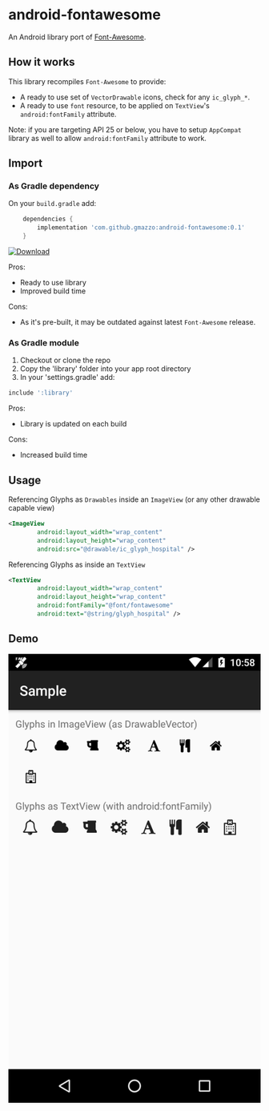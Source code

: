 # android-fontawesome
An Android library port of [Font-Awesome](https://github.com/FortAwesome/Font-Awesome).

## How it works
This library recompiles `Font-Awesome` to provide:
- A ready to use set of `VectorDrawable` icons, check for any `ic_glyph_*`.
- A ready to use `font` resource, to be applied on `TextView`'s `android:fontFamily` attribute.

Note: if you are targeting API 25 or below, you have to setup `AppCompat` library as well to allow `android:fontFamily` attribute to work.

## Import
### As Gradle dependency
On your `build.gradle` add:
```groovy
    dependencies {
        implementation 'com.github.gmazzo:android-fontawesome:0.1'
    }
```
[ ![Download](https://api.bintray.com/packages/gmazzo/maven/android-fontawesome/images/download.svg) ](https://bintray.com/gmazzo/maven/android-fontawesome/_latestVersion)

Pros:
- Ready to use library
- Improved build time

Cons:
- As it's pre-built, it may be outdated against latest `Font-Awesome` release.

### As Gradle module
1. Checkout or clone the repo
2. Copy the 'library' folder into your app root directory
3. In your 'settings.gradle' add:
```groovy
include ':library'
```

Pros:
- Library is updated on each build

Cons:
- Increased build time

## Usage
Referencing Glyphs as `Drawables` inside an `ImageView` (or any other drawable capable view)
```xml
<ImageView
        android:layout_width="wrap_content"
        android:layout_height="wrap_content"
        android:src="@drawable/ic_glyph_hospital" />
```

Referencing Glyphs as inside an `TextView`
```xml
<TextView
        android:layout_width="wrap_content"
        android:layout_height="wrap_content"
        android:fontFamily="@font/fontawesome"
        android:text="@string/glyph_hospital" />
```

## Demo
![Screenshot](sample/screenshot.png)
